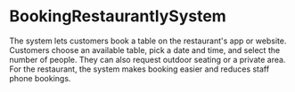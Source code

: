 # BookingRestaurantlySystem
The system lets customers book a table on the restaurant's app or website. Customers choose an available table, pick a date and time, and select the number of people. They can also request outdoor seating or a private area. For the restaurant, the system makes booking easier and reduces staff phone bookings.
